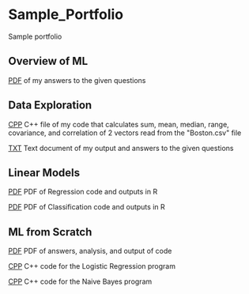# Sample_Portfolio
Sample portfolio 

## Overview of ML

[PDF](Overview_of_ML.pdf) of my answers to the given questions

## Data Exploration

[CPP](Data%20Exploration/Data%20Exploration/Main.cpp) C++ file of my code that calculates sum, mean, median, range, covariance, and correlation of 2 vectors read from the "Boston.csv" file

[TXT](Data%20Exploration/Data%20Exploration/answers.txt) Text document of my output and answers to the given questions

## Linear Models
[PDF](Linear_Models/Regression.pdf) PDF of Regression code and outputs in R

[PDF](Linear_Models/Classification.pdf) PDF of Classification code and outputs in R

## ML from Scratch

[PDF](ML_Scratch/ML_From_Scratch_Documentation.pdf) PDF of answers, analysis, and output of code

[CPP](ML_Scratch/Logistic_Regression.cpp) C++ code for the Logistic Regression program

[CPP](ML_Scratch/Naive_Bayes.cpp) C++ code for the Naive Bayes program